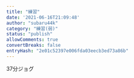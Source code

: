 ```yaml
---
title: "練習"
date: '2021-06-16T21:09:48'
author: "subaru44k"
category: "練習(弱)"
status: "publish"
allowComments: true
convertBreaks: false
entryHash: "2e01c52397e006fda03eecb3ed73a86b"
---
```

37分ジョグ

